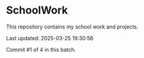 # SchoolWork

This repository contains my school work and projects.

Last updated: 2025-03-25 19:30:56

Commit #1 of 4 in this batch.